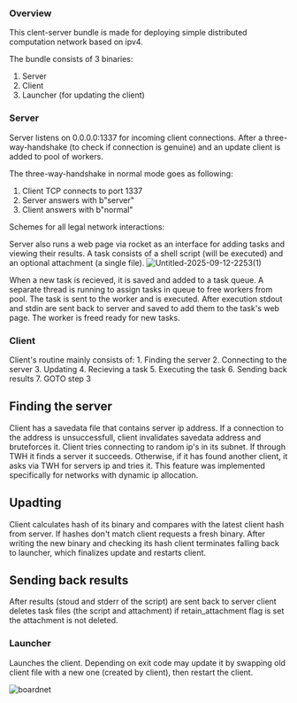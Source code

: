 <h3>Overview</h3>
This clent-server bundle is made for deploying simple distributed computation network based on ipv4.

The bundle consists of 3 binaries:
  1. Server
  2. Client
  3. Launcher (for updating the client)


<h3>Server</h3>
Server listens on 0.0.0.0:1337 for incoming client connections.
After a three-way-handshake (to check if connection is genuine) and an update client is added to pool of workers.

The three-way-handshake in normal mode goes as following:
1. Client TCP connects to port 1337
2. Server answers with b"server"
3. Client answers with b"normal"

Schemes for all legal network interactions:

Server also runs a web page via rocket as an interface for adding tasks and viewing their results.
A task consists of a shell script (will be executed) and an optional attachment (a single file).
![Untitled-2025-09-12-2253(1)](https://github.com/user-attachments/assets/cf2af37c-4284-43f5-a5ca-313d270c0bbd)


When a new task is recieved, it is saved and added to a task queue.
A separate thread is running to assign tasks in queue to free workers from pool.
The task is sent to the worker and is executed.
After execution stdout and stdin are sent back to server and saved to add them to the task's web page.
The worker is freed ready for new tasks.


<h3>Client</h3>
Client's routine mainly consists of:
  1. Finding the server
  2. Connecting to the server
  3. Updating
  4. Recieving a task
  5. Executing the task
  6. Sending back results
  7. GOTO step 3

<h2>Finding the server</h2>
Client has a savedata file that contains server ip address.
If a connection to the address is unsuccessfull, client invalidates savedata address and bruteforces it.
Client tries connecting to random ip's in its subnet.
If through TWH it finds a server it succeeds.
Otherwise, if it has found another client, it asks via TWH for servers ip and tries it.
This feature was implemented specifically for networks with dynamic ip allocation.

<h2>Upadting</h2>
Client calculates hash of its binary and compares with the latest client hash from server.
If hashes don't match client requests a fresh binary. After writing the new binary and checking its hash
client terminates falling back to launcher, which finalizes update and restarts client.

<h2>Sending back results</h2>
After results (stoud and stderr of the script) are sent back to server client deletes task files (the script and attachment)
if retain_attachment flag is set the attachment is not deleted.

<h3>Launcher</h3>
Launches the client.
Depending on exit code may update it by swapping old client file with a new one (created by client),
then restart the client.

![boardnet](https://github.com/user-attachments/assets/84694be9-e8ff-437e-be96-7a3aaf04457b)
